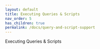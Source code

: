 ```yaml
---
layout: default
title: Executing Queries & Scripts
nav_order: 5
has_children: true
permalink: /docs/query-and-script-support
---
```


Executing Queries & Scripts